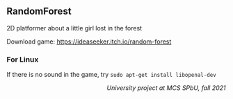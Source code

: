 ## RandomForest

2D platformer about a little girl lost in the forest

Download game: https://ideaseeker.itch.io/random-forest

### For Linux

If there is no sound in the game, try `sudo apt-get install libopenal-dev`


<p align="right"> <i>University project at MCS SPbU, fall 2021</i> </p>
